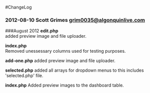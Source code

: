 #ChangeLog

### 2012-08-10  Scott Grimes  <grim0035@algonquinlive.com>
###August 2012
**edit.php**    
added preview image and file uploader.

**index.php**    
Removed unessessary columns used for testing purposes.

**add-one.php**
added preview image and file uploader.

**selected.php** 
added all arrays for dropdown menus to this includes 'selected.php' file.

**index.php** 
Added preview images to the dashboard table.
